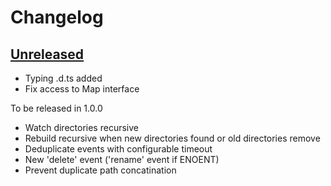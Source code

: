 # Changelog

## [Unreleased][unreleased]

- Typing .d.ts added
- Fix access to Map interface

To be released in 1.0.0

- Watch directories recursive
- Rebuild recursive when new directories found or old directories remove
- Deduplicate events with configurable timeout
- New 'delete' event ('rename' event if ENOENT)
- Prevent duplicate path concatination

[unreleased]: https://github.com/metarhia/metawatch/compare/c0e37f8...HEAD

